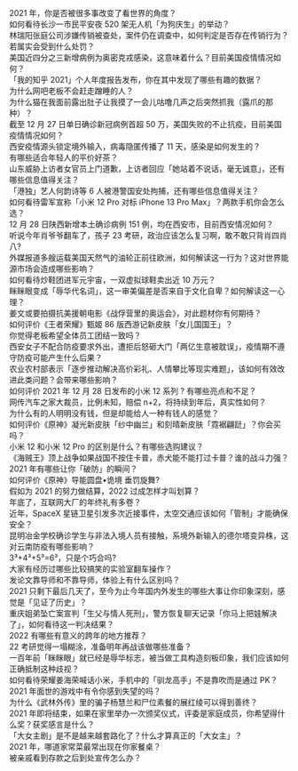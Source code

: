 2021 年，你是否被很多事改变了看世界的角度？  
如何看待长沙一市民平安夜 520 架无人机「为狗庆生」的举动？  
林瑞阳张庭公司涉嫌传销被查处，案件仍在调查中，如何判定是否存在传销行为？若属实会受到什么处罚？  
美国近四分之三新增病例为奥密克戎感染，这意味着什么？目前美国疫情情况如何？  
「我的知乎 2021」个人年度报告发布，你在其中发现了哪些有趣的数据？  
为什么网吧老板不会赶走蹭睡的人？  
为什么猫在我面前露出肚子让我摸了一会儿咕噜几声之后突然抓我（露爪的那种）？  
截至 12 月 27 日单日确诊新冠病例首超 50 万，美国失败的不止抗疫，目前美国疫情情况如何？  
西安疫情源头锁定境外输入，病毒隐匿传播了 11 天，感染是如何发生的？  
有哪些适合年轻人的平价好茶？  
山东威胁上访者女官员上门道歉，上访者回应「她站着不说话，毫无诚意」，还有哪些信息值得关注？  
「港独」艺人何韵诗等 6 人被港警国安处拘捕，还有哪些信息值得关注？  
如何看待雷军宣称「小米 12 Pro 对标 iPhone 13 Pro Max」？两款手机你会怎么选？  
12 月 28 日陕西新增本土确诊病例 151 例，均在西安市，目前西安情况如何？  
听说今年肖爷爷翻车了，孩子 23 考研，政治应该怎么复习啊，敢不敢只背肖四肖八?  
外媒报道多艘运载美国天然气的油轮正前往欧洲，如何解读这一行为？这对世界能源市场会造成哪些影响？  
如何看待炒鞋团进军元宇宙，一双虚拟球鞋卖出近 10 万元？  
眯眯眼变成「辱华代名词」，这一审美偏差是否来自于文化自卑？如何解读这一心理？  
姜文或要拍摄抗美援朝电影《战俘营里的奥运会》，对此题材你有何期待？  
如何评价《王者荣耀》甄姬 86 版西游记新皮肤「女儿国国王」？  
你觉得老板希望全体员工团结一致吗？  
西安女子不配合防疫要求外出，遭拒后怒砸大门「两亿生意被耽误」，疫情期不遵守防疫可能产生什么后果？  
农业农村部表示「逐步推动解决高价彩礼、人情攀比等现实难题」，该如何有效改进此类问题？会带来哪些影响？  
如何评价 2021 年 12 月 28 日发布的小米 12 系列 ? 有哪些亮点和不足？  
网传汽车之家大裁员，比例未知，赔偿 n+2，将持续到年后，真实性如何？  
为什么有的人明明没有钱，但是却能给人一种有钱人的感觉？  
如何评价《原神》凝光新皮肤「纱中幽兰」和刻晴新皮肤「霓裾翩跹」？你会买吗？  
小米 12 和小米 12 Pro 的区别是什么？有哪些选购建议？  
《海贼王》顶上战争如果战国不按住卡普，赤犬能不能打过卡普？谁的战斗力强？  
2021 年有哪些让你「破防」的瞬间？  
如何评价《原神》导能圆盘•诡境 垂罚旋舞?  
假如为 2021 的努力做结算，2022 过成怎样才叫划算？  
年底了，互联网大厂的年终礼有多卷？  
近年，SpaceX 星链卫星引发多次近接事件，太空交通应该如何「管制」才能确保安全？  
昆明冶金学校确诊学生与非法入境人员有接触，系境外新输入的德尔塔变异株，这对云南防疫有哪些影响？  
3³+4³+5³=6³，只是个巧合吗?  
大家有经历过哪些比较搞笑的实验室翻车操作？  
发论文靠导师和不靠导师，体验上有什么区别吗？  
2021 只剩下最后几天了，至今为止今年国内外发生的哪些大事让你印象深刻，感觉是「见证了历史」？  
重庆姐弟坠亡案宣判「生父与情人死刑」，警方恢复聊天记录「你马上把娃解决了」，如何看待这一判决结果？  
2022 有哪些有意义的跨年的地方推荐？  
22 考研觉得一塌糊涂，准备明年再战该做哪些准备？  
一百年前「眯眯眼」就已经是辱华标志，被当做工具构造刻板印象，我们应该如何正确抵制这种歧视？  
如何看待荣耀姜海荣喊话小米，手机中的「驯龙高手」不是靠吹而是通过 PK？  
2021 年面世的游戏中有令你感到失望的吗？  
为什么《武林外传》里的骗子杨慧兰和尸位素餐的展红绫可以得到善终？  
2021 年即将结束，如果在家里举办一次颁奖仪式，评委是家庭成员，你希望得什么奖？获奖感言是什么？  
「大女主剧」是不是越来越套路化了？什么才算真正的「大女主」？  
2021 年，哪道家常菜最常出现在你家餐桌？  
被亲戚看到存款之后到处宣传怎么办？  
